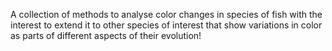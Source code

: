A collection of methods to analyse color changes in species of fish with the interest to extend it to other species of interest that show variations in color as parts of different aspects of their evolution! 
